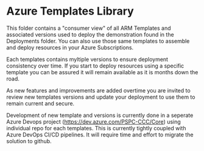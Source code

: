 # Azure Templates Library

This folder contains a "consumer view" of all ARM Templates and associated versions used to deploy the demonstration found in the Deployments folder. You can also use those same templates to assemble and deploy resources in your Azure Subscriptions.

Each templates contains myltiple versions to ensure deployment consistency over time. If you start to deploy resources using a specific template you can be assured it will remain available as it is months down the road.

As new features and improvements are added overtime you are invited to review new templates versions and update your deployment to use them to remain current and secure.

Development of new template and versions is currently done in a seperate Azure Devops project (https://dev.azure.com/PSPC-CCC/Core) using individual repo for each templates. This is currently tightly coupled with Azure DevOps CI/CD pipelines. It will require time and effort to migrate the solution to github.
